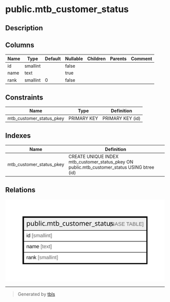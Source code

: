 # public.mtb_customer_status

## Description

## Columns

| Name | Type | Default | Nullable | Children | Parents | Comment |
| ---- | ---- | ------- | -------- | -------- | ------- | ------- |
| id | smallint |  | false |  |  |  |
| name | text |  | true |  |  |  |
| rank | smallint | 0 | false |  |  |  |

## Constraints

| Name | Type | Definition |
| ---- | ---- | ---------- |
| mtb_customer_status_pkey | PRIMARY KEY | PRIMARY KEY (id) |

## Indexes

| Name | Definition |
| ---- | ---------- |
| mtb_customer_status_pkey | CREATE UNIQUE INDEX mtb_customer_status_pkey ON public.mtb_customer_status USING btree (id) |

## Relations

![er](public.mtb_customer_status.svg)

---

> Generated by [tbls](https://github.com/k1LoW/tbls)
